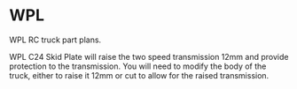 # WPL
WPL RC truck part plans.

WPL C24 Skid Plate will raise the two speed transmission 12mm and provide protection to the transmission. You will need to modify the body of the truck, either to raise it 12mm or cut to allow for the raised transmission.

